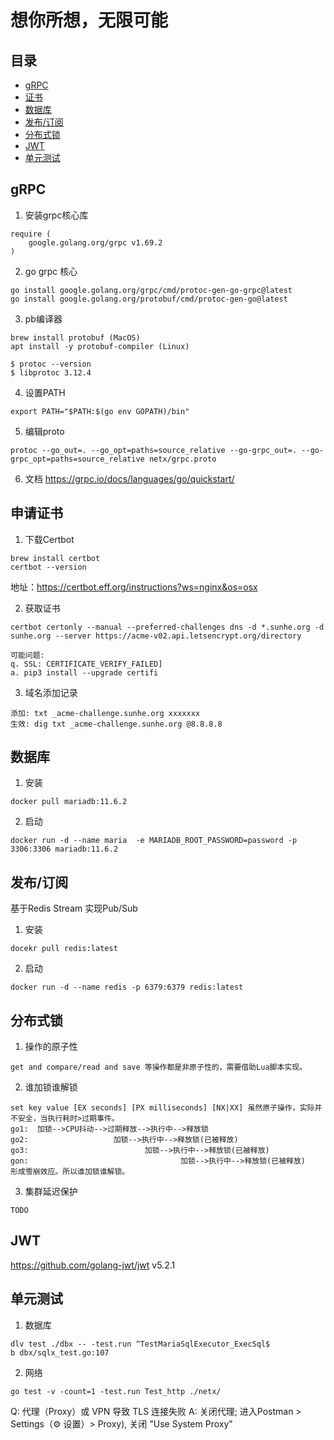 # 想你所想，无限可能

## 目录
- [gRPC](#gRPC)
- [证书](#申请证书)
- [数据库](#数据库)
- [发布/订阅](#发布/订阅)
- [分布式锁](#分布式锁)
- [JWT](#JWT)
- [单元测试](#单元测试)

## gRPC
1. 安装grpc核心库
```
require (
    google.golang.org/grpc v1.69.2
)

```
2. go grpc 核心
```
go install google.golang.org/grpc/cmd/protoc-gen-go-grpc@latest
go install google.golang.org/protobuf/cmd/protoc-gen-go@latest
```
3. pb编译器
```
brew install protobuf (MacOS)
apt install -y protobuf-compiler (Linux)

$ protoc --version
$ libprotoc 3.12.4
```
4. 设置PATH
```
export PATH="$PATH:$(go env GOPATH)/bin"
```
5. 编辑proto
```
protoc --go_out=. --go_opt=paths=source_relative --go-grpc_out=. --go-grpc_opt=paths=source_relative netx/grpc.proto
```
6. 文档
https://grpc.io/docs/languages/go/quickstart/


## 申请证书
1. 下载Certbot
```
brew install certbot
certbot --version
```
地址：https://certbot.eff.org/instructions?ws=nginx&os=osx

2. 获取证书
```
certbot certonly --manual --preferred-challenges dns -d *.sunhe.org -d sunhe.org --server https://acme-v02.api.letsencrypt.org/directory     

可能问题:
q. SSL: CERTIFICATE_VERIFY_FAILED]
a. pip3 install --upgrade certifi
```
3. 域名添加记录
```
添加: txt _acme-challenge.sunhe.org xxxxxxx
生效: dig txt _acme-challenge.sunhe.org @8.8.8.8
```

## 数据库
1. 安装
```
docker pull mariadb:11.6.2
```
2. 启动
```
docker run -d --name maria  -e MARIADB_ROOT_PASSWORD=password -p 3306:3306 mariadb:11.6.2
```

## 发布/订阅
基于Redis Stream 实现Pub/Sub
1. 安装
```
docekr pull redis:latest
```
2. 启动
```
docker run -d --name redis -p 6379:6379 redis:latest
```

## 分布式锁
1. 操作的原子性
```
get and compare/read and save 等操作都是非原子性的，需要借助Lua脚本实现。

```
2. 谁加锁谁解锁
```
set key value [EX seconds] [PX milliseconds] [NX|XX] 虽然原子操作，实际并不安全，当执行耗时>过期事件。
go1:  加锁-->CPU抖动-->过期释放-->执行中-->释放锁
go2:                   加锁-->执行中-->释放锁(已被释放)
go3:                          加锁-->执行中-->释放锁(已被释放)
gon:                                  加锁-->执行中-->释放锁(已被释放)
形成雪崩效应。所以谁加锁谁解锁。
```
3. 集群延迟保护
```
TODO
```

## JWT
https://github.com/golang-jwt/jwt v5.2.1

## 单元测试
1. 数据库
```
dlv test ./dbx -- -test.run ^TestMariaSqlExecutor_ExecSql$
b dbx/sqlx_test.go:107 
```
2. 网络
```
go test -v -count=1 -test.run Test_http ./netx/
```
Q: 代理（Proxy）或 VPN 导致 TLS 连接失败
A: 关闭代理; 进入Postman > Settings（⚙️ 设置）> Proxy), 关闭 "Use System Proxy"

